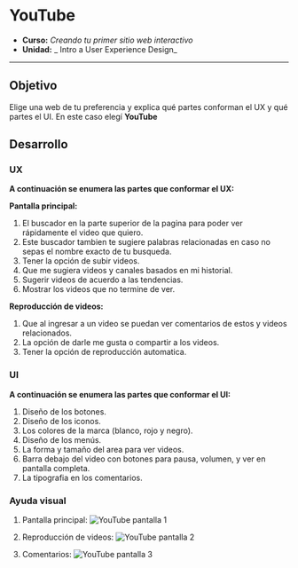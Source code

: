 # YouTube

* **Curso:** _Creando tu primer sitio web interactivo_
* **Unidad:** _ Intro a User Experience Design_

***

## Objetivo

Elige una web de tu preferencia y explica qué partes conforman el UX y qué partes el UI.
En este caso elegí **YouTube**

## Desarrollo

### UX

**A continuación se enumera las partes que conformar el UX:**

**Pantalla principal:**
1. El buscador en la parte superior de la pagina para poder ver rápidamente el video que quiero.
2. Este buscador tambien te sugiere palabras relacionadas en caso no sepas el nombre exacto de tu busqueda.
3. Tener la opción de subir videos.
4. Que me sugiera videos y canales basados en mi historial.
5. Sugerir videos de acuerdo a las tendencias.
6. Mostrar los videos que no termine de ver.

**Reproducción de videos:**
1. Que al ingresar a un video se puedan ver comentarios de estos y videos relacionados.
2. La opción de  darle me gusta o compartir a los videos.
3. Tener la opción de reproducción automatica.

### UI

**A continuación se enumera las partes que conformar el UI:**

1. Diseño de los botones.
2. Diseño de los iconos.
3. Los colores de la marca (blanco, rojo y negro).
4. Diseño de los menús.
5. La forma y tamaño del area para ver videos.
6. Barra debajo del video con botones para pausa, volumen, y ver en pantalla completa.
7. La tipografia en los comentarios.

### Ayuda visual

1. Pantalla principal:
![YouTube pantalla 1](img-youtube1.png)

2. Reproducción de videos:
![YouTube pantalla 2](img-youtube2.png)

2. Comentarios:
![YouTube pantalla 3](img-youtube3.png)
